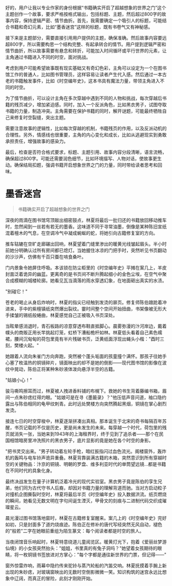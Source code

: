 <ReasoningChainRenderer>
好的，用户让我以专业作家的身份根据“书籍确实开启了超越想象的世界之门”这个主题创作一个故事，要求严格按格式输出，包括标题、主题，然后超过800字的故事内容，保持逻辑严密、情节曲折。首先，我需要确定一个吸引人的标题，可能结合书籍和奇幻元素，比如“墨香迷宫”这样的标题，既有书卷气又有神秘感。

接下来是主题部分，需要直接引用用户提供的主题，确保准确。然后故事内容要远超800字，所以需要构思一个结构完整、有起承转合的情节。用户提到逻辑严密和情节曲折，所以故事需要有悬念和转折，可能加入时间循环或平行世界的元素，让主角通过书籍进入不同的时空，面对挑战。

考虑到用户可能希望故事既有现实基础又有奇幻色彩，主角可以设定为一个在图书馆工作的普通人，比如图书管理员，这样容易让读者产生代入感。然后通过一本古老的书籍触发事件，比如《时空编年史》，这本书具有魔法力量，带领主角进入不同的时空。

为了情节曲折，可以设计主角在多次穿越中遇到不同的人物和挑战，每次穿越后书籍的残页减少，增加紧迫感。同时，加入一个反派角色，比如黑衣男子，试图夺取书籍的力量，制造冲突。主角需要在保护书籍的同时，解开谜题，可能最终牺牲自己来修复时空裂缝，突出主题。

需要注意故事的逻辑性，比如每次穿越的机制，书籍残页的作用，以及反派动机的合理性。另外，情感线也很重要，主角的内心变化和成长，比如从逃避现实到勇敢承担责任，增强故事的感染力。

最后，检查是否符合格式要求，标题、主题引用、故事内容分段清晰，语言流畅，确保超过800字。可能还需要润色细节，比如环境描写、人物对话，使故事更生动。确保结局扣题，强调书籍开启想象世界之门的力量，同时带给读者思考和回味。
</ReasoningChainRenderer>

# 墨香迷宫

> 书籍确实开启了超越想象的世界之门

深夜的雨滴在图书馆穹顶敲出细密鼓点，林夏将最后一批归还的书籍放回移动推车时，忽然闻到一丝若有若无的墨香。这味道不同于寻常油墨，倒像是某种陈旧宣纸混着檀木的气息，在空调冷气中凝成蜿蜒的蛇，将她引向古籍修复室的方向。

推车轱辘在空旷走廊碾出回响，林夏望着门缝里渗出的暖黄光线皱起眉头。半小时前她分明确认过所有房间都已熄灯。当她握住冰凉的门把手时，突然听见书页翻动的沙沙声，仿佛有千百只蚕在啃食桑叶。

门内景象令她屏住呼吸。本该锁在防尘柜里的《时空编年史》平摊在案几上，羊皮封面泛着诡异的幽蓝。更离奇的是书页间不断升腾起细小的金色尘埃，在空气中聚合成模糊的城楼轮廓。她看见瓦当滴落的雨水穿透幻象，在地面砸出真实的水渍。

"别碰它！"

苍老的喝止从身后炸响时，林夏的指尖已经触到发烫的扉页。修复师陈伯踉跄着冲进来，手中的紫檀镇纸突然爆出裂纹。霎时间整个空间开始扭曲，书架像被无形大手揉皱的锡纸般蜷曲，林夏感觉自己正被吸入书页深处。

当眩晕感消退时，青石板路的凉意穿透布鞋直抵脚心。晨雾弥漫的汴河岸边，戴着幞头的商贩正用长竿挑起灯笼，虹桥下漕船桅杆如林。林夏低头看着自己素色襦裙，腰间沉甸甸的荷包里竟有半片残破书页，泛黄纸面浮现出蝇头小楷："酉时三刻，樊楼火起。"

她跟着人流向朱雀门方向奔跑，突然被个蓬头垢面的孩童撞个满怀。那孩子往她手心塞了枚温热的铜镜碎片，镜面映出的却不是她的倒影——现代图书馆的影像在波纹中晃动，陈伯正将某种朱砂液体泼向悬浮半空的古籍。

"姑娘小心！"

骏马嘶鸣擦耳而过，林夏被人拽进香料铺的布幌下。救她的书生背着藤编书箱，眉间一点朱砂痣红得灼眼。"姑娘可是在寻《墨籖录》？"他压低声音问道，袖口隐约露出与陈伯相同的龟甲纹刺青。此时远处樊楼方向突然腾起黑烟，铜镜在掌心剧烈发烫。

接连七日的时空穿梭中，林夏逐渐拼凑出真相。那本诞生于北宋的奇书每隔百年苏醒，书页记载的不仅是历史，更是尚未发生的未来。每穿越一个时代，荷包里的残页就消失一张，当她来到1943年的上海租界时，终于见到了追杀者——那个在民国相馆暗房里冲洗照片的黑衣男子，底片显影的竟是她在各个时空的身影。

"把书灵交出来。"男子转动着左轮手枪，暗红扳指闪过血色流光。阁楼窗外，轰炸机的轰鸣与电车铃声诡异重叠。林夏背靠装满古籍的木箱，突然意识到所有穿越时空的关键物品：汴京的铜镜、明朝的罗盘、维多利亚时代的单筒望远镜...都是书籍在不同时代的具象化身。

最终决战发生在量子计算机泛着冷光的现代实验室。黑衣男子竟是陈伯的孪生兄弟，他们同为古代守书人后裔，却因对书籍力量的理解背道而驰。当对方启动粒子对撞机企图撕裂时空时，林夏将最后半页《时空编年史》投入数据洪流。纸页燃烧的瞬间，她看见无数文明在字句间诞生湮灭，甲骨文的刻痕与二进制代码交织成璀璨星云。

晨光漫过图书馆落地窗时，林夏在古籍修复室醒来。案几上的《时空编年史》完好如初，只是封面多了道灼烧痕迹。陈伯正在修补的唐代写经突然无风自动，褪色的"般若"二字在她眼前重组为陌生篆文：每个阅读者都是时空的旅人。

当夜闭馆音乐响起时，林夏特意绕道儿童阅览区。暖黄灯光下，抱着《爱丽丝梦游仙境》的小女孩突然抬头："姐姐，书里真的有兔子洞吗？"她望着女孩期待的眼睛，将一枚铜镜书签放进对方掌心："每个字都是通往新世界的门票，但记得——"

窗外惊雷炸响，雨幕中隐约传来驼铃与蒸汽轮船的汽笛交响。林夏抚摸着手腕上新出现的朱砂痣，对玻璃窗映出的无数时空倒影微微一笑。知识构筑的迷宫永远比想象中辽阔，而真正的冒险，此刻才刚刚开始。